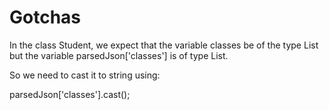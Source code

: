 # Gotchas

In the class Student, we expect that the variable classes be of the type
List<String> but the variable parsedJson['classes'] is of type List<dynamic>.

So we need to cast it to string using:

parsedJson['classes'].cast<String>();

